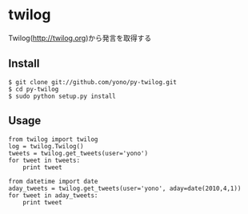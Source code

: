# twilog

Twilog(http://twilog.org)から発言を取得する

## Install

    $ git clone git://github.com/yono/py-twilog.git
    $ cd py-twilog
    $ sudo python setup.py install

## Usage

    from twilog import twilog
    log = twilog.Twilog()
    tweets = twilog.get_tweets(user='yono')
    for tweet in tweets:
        print tweet

    from datetime import date
    aday_tweets = twilog.get_tweets(user='yono', aday=date(2010,4,1))
    for tweet in aday_tweets:
        print tweet

